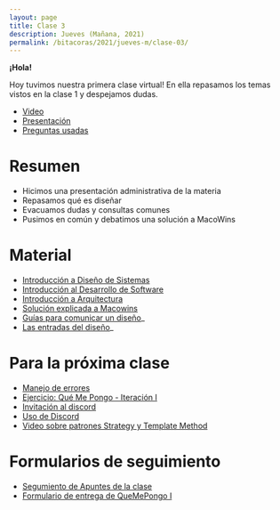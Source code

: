 ```yaml
---
layout: page
title: Clase 3
description: Jueves (Mañana, 2021)
permalink: /bitacoras/2021/jueves-m/clase-03/
---
```


**¡Hola!**

Hoy tuvimos nuestra primera clase virtual! En ella repasamos los temas vistos en la clase 1 y despejamos dudas.

* [Video](https://www.youtube.com/playlist?list=PL7cuUUqxhfsOUyP7slWffn4qQQY1luFq3)
* [Presentación](https://docs.google.com/presentation/d/1DLnzOp3nVM40BgC8F9o3YVTANwWu9JaLiVYf2mPyzio)
* [Preguntas usadas](https://quizizz.com/join/quiz/5e8ab69a16ba33001ff2323d/start)

# Resumen

* Hicimos una presentación administrativa de la materia
* Repasamos qué es diseñar
* Evacuamos dudas y consultas comunes
* Pusimos en común y debatimos una solución a MacoWins

# Material

* [Introducción a Diseño de Sistemas](https://docs.google.com/document/d/1mqWuU_5p9l6GIfHXSjcoyDXILWTKq2eW2dLFlIBOQzk)
* [Introducción al Desarrollo de Software](https://docs.google.com/document/d/1TZeWMdtMOKv7fESrFyJEJXWLTVutGVy_Gho9h5e1tRY/edit#heading=h.hegow82vrh7m)
* [Introducción a Arquitectura](https://docs.google.com/document/d/1XaKMrWPA0jntDK29gtEDRw-CoQgWXfHOmdbmihg4MpE)
* [Solución explicada a Macowins](https://drive.google.com/open?id=1x1SuTwc5fQW-rT4n5-nixMp-ymkwyKFV)
* [Guías para comunicar un diseño](https://docs.google.com/document/d/1HGdGdDG7RAhL5j45UOFGK3F5sV2-rKHVHmPoYawHS5Y/edit?usp=sharing)_
* [Las entradas del diseño](https://docs.google.com/document/d/1qPM_sQ0UyGFKRzl13Cbf6zDKj6vxJ4wMZQIXeOrRvM8/edit?usp=sharing)_

# Para la próxima clase

* [Manejo de errores](https://docs.google.com/document/d/1u7t9eKDdAVwhQVAkstV0nkfAGIJsY2O_UEHKJJVje6c/edit)
* [Ejercicio: Qué Me Pongo - Iteración I](https://docs.google.com/document/d/1k1f-9AuIohlBGB2soSNePJ6jLxM37_tZeSD-hW_esIQ)
* [Invitación al discord](https://discord.gg/jeDfwY9)
* [Uso de Discord](https://youtu.be/A7eZOivOid4)
* [Video sobre patrones Strategy y Template Method](https://drive.google.com/file/d/11vgwTdXXujSuDQTDULVLtHEiRFuzPoik/view)

# Formularios de seguimiento
* [Segumiento de Apuntes de la clase](https://docs.google.com/forms/d/1EeK7OWMZmh3tDTk6r2dzeFhE6BFOVMK4H4oYUkqsVRU)
* [Formulario de entrega de QueMePongo I](https://forms.gle/ozVMAKP6M3YDjXbb9)


